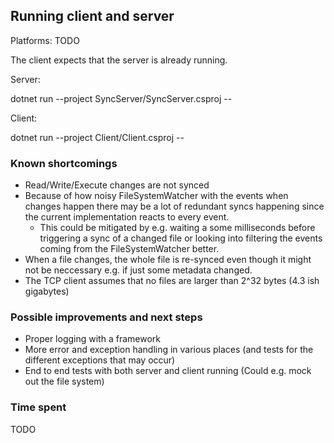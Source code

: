 
## Running client and server

Platforms: TODO

The client expects that the server is already running.

Server:

dotnet run --project SyncServer/SyncServer.csproj -- <destination dir> <TCP port>

Client:

dotnet run --project Client/Client.csproj -- <source dir> <server hostname> <server port>

### Known shortcomings

- Read/Write/Execute changes are not synced
- Because of how noisy FileSystemWatcher with the events when changes happen there may be a lot of redundant syncs happening since the current implementation reacts to every event.
    - This could be mitigated by e.g. waiting a some milliseconds before triggering a sync of a changed file or looking into filtering the events coming from the FileSystemWatcher better.
- When a file changes, the whole file is re-synced even though it might not be neccessary e.g. if just some metadata changed.
- The TCP client assumes that no files are larger than 2^32 bytes (4.3 ish gigabytes)

### Possible improvements and next steps

- Proper logging with a framework
- More error and exception handling in various places (and tests for the different exceptions that may occur)
- End to end tests with both server and client running (Could e.g. mock out the file system)

### Time spent

TODO
